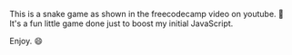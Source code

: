 This is a snake game as shown in the freecodecamp video on youtube. 🐍
It's a fun little game done just to boost my initial JavaScript. 

Enjoy. 😄

